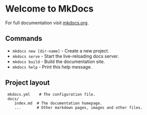 # Welcome to MkDocs

For full documentation visit [mkdocs.org](https://mkdocs.org).

## Commands

* `mkdocs new [dir-name]` - Create a new project.
* `mkdocs serve` - Start the live-reloading docs server.
* `mkdocs build` - Build the documentation site.
* `mkdocs help` - Print this help message.

## Project layout
   
     mkdocs.yml    # The configuration file.
     docs/
        index.md  # The documentation homepage.
        ...       # Other markdown pages, images and other files.
